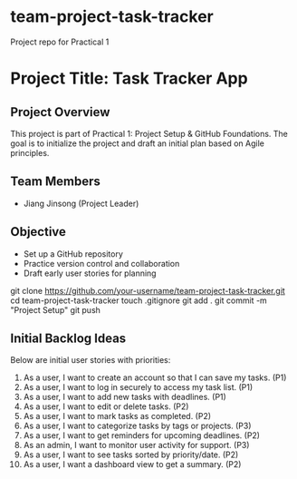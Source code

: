 # team-project-task-tracker
Project repo for Practical 1
# Project Title: Task Tracker App

## Project Overview
This project is part of Practical 1: Project Setup & GitHub Foundations. The goal is to initialize the project and draft an initial plan based on Agile principles.

## Team Members
- Jiang Jinsong (Project Leader)


## Objective
- Set up a GitHub repository
- Practice version control and collaboration
- Draft early user stories for planning

git clone https://github.com/your-username/team-project-task-tracker.git
cd team-project-task-tracker
touch .gitignore
git add .
git commit -m "Project Setup"
git push

## Initial Backlog Ideas

Below are initial user stories with priorities:

1. As a user, I want to create an account so that I can save my tasks. (P1)
2. As a user, I want to log in securely to access my task list. (P1)
3. As a user, I want to add new tasks with deadlines. (P1)
4. As a user, I want to edit or delete tasks. (P2)
5. As a user, I want to mark tasks as completed. (P2)
6. As a user, I want to categorize tasks by tags or projects. (P3)
7. As a user, I want to get reminders for upcoming deadlines. (P2)
8. As an admin, I want to monitor user activity for support. (P3)
9. As a user, I want to see tasks sorted by priority/date. (P2)
10. As a user, I want a dashboard view to get a summary. (P2)
